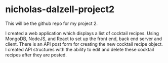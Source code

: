 # nicholas-dalzell-project2

This will be the github repo for my project 2.

I created a web application which displays a list of cocktail recipes. Using MongoDB, NodeJS, and React to set up the front end, back end server and client. There is an API post form for creating the new cocktail recipe object. I created API structures with the ability to edit and delete these cocktail recipes after they are posted. 